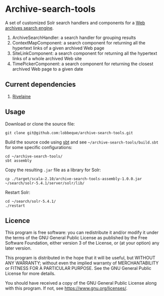 # Archive-search-tools

A set of customized Solr search handlers and components for a [Web archives search engine](https://github.com/lobbeque/archive-search).

   1. ArchiveSearchHandler: a search handler for grouping results
   2. ContextMapComponent: a search component for returning all the hypertext links of a given archived Web page 
   3. SiteLinkComponent: a search component for returning all the hypertext links of a whole archived Web site
   4. TimePickerComponent:  a search component for returning the closest archived Web page to a given date 

## Current dependencies 

   1. [Rivelaine](https://github.com/lobbeque/rivelaine/tree/master/scala)

## Usage 

Download or clone the source file:

```
git clone git@github.com:lobbeque/archive-search-tools.git
```

Build the source code using [sbt](https://www.scala-sbt.org/) and see `~/archive-search-tools/build.sbt` for some specific configurations: 

```
cd ~/archive-search-tools/
sbt assembly
```

Copy the resulting `.jar` file as a library for Solr: 

```
cp ./target/scala-2.10/archive-search-tools-assembly-1.0.0.jar ~/search/solr-5.4.1/server/solr/lib/
```

Restart Solr:

```
cd ~/search/solr-5.4.1/
./restart
```

## Licence

This program is free software: you can redistribute it and/or modify it under the terms of the GNU General Public License as published by the Free Software Foundation, either version 3 of the License, or (at your option) any later version.

This program is distributed in the hope that it will be useful, but WITHOUT ANY WARRANTY; without even the implied warranty of MERCHANTABILITY or FITNESS FOR A PARTICULAR PURPOSE. See the GNU General Public License for more details.

You should have received a copy of the GNU General Public License along with this program.  If not, see <https://www.gnu.org/licenses/>.